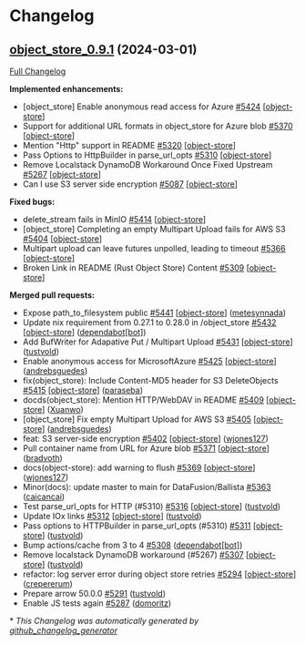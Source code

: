 <!---
  Licensed to the Apache Software Foundation (ASF) under one
  or more contributor license agreements.  See the NOTICE file
  distributed with this work for additional information
  regarding copyright ownership.  The ASF licenses this file
  to you under the Apache License, Version 2.0 (the
  "License"); you may not use this file except in compliance
  with the License.  You may obtain a copy of the License at

    http://www.apache.org/licenses/LICENSE-2.0

  Unless required by applicable law or agreed to in writing,
  software distributed under the License is distributed on an
  "AS IS" BASIS, WITHOUT WARRANTIES OR CONDITIONS OF ANY
  KIND, either express or implied.  See the License for the
  specific language governing permissions and limitations
  under the License.
-->

# Changelog

## [object_store_0.9.1](https://github.com/apache/arrow-rs/tree/object_store_0.9.1) (2024-03-01)

[Full Changelog](https://github.com/apache/arrow-rs/compare/object_store_0.9.0...object_store_0.9.1)

**Implemented enhancements:**

- \[object\_store\] Enable anonymous read access for Azure [\#5424](https://github.com/apache/arrow-rs/issues/5424) [[object-store](https://github.com/apache/arrow-rs/labels/object-store)]
- Support for additional URL formats in object\_store for Azure blob [\#5370](https://github.com/apache/arrow-rs/issues/5370) [[object-store](https://github.com/apache/arrow-rs/labels/object-store)]
- Mention "Http" support in README [\#5320](https://github.com/apache/arrow-rs/issues/5320) [[object-store](https://github.com/apache/arrow-rs/labels/object-store)]
- Pass Options to HttpBuilder in parse\_url\_opts [\#5310](https://github.com/apache/arrow-rs/issues/5310) [[object-store](https://github.com/apache/arrow-rs/labels/object-store)]
- Remove Localstack DynamoDB Workaround Once Fixed Upstream [\#5267](https://github.com/apache/arrow-rs/issues/5267) [[object-store](https://github.com/apache/arrow-rs/labels/object-store)]
- Can I use S3 server side encryption [\#5087](https://github.com/apache/arrow-rs/issues/5087) [[object-store](https://github.com/apache/arrow-rs/labels/object-store)]

**Fixed bugs:**

- delete\_stream fails in MinIO [\#5414](https://github.com/apache/arrow-rs/issues/5414) [[object-store](https://github.com/apache/arrow-rs/labels/object-store)]
- \[object\_store\] Completing an empty Multipart Upload fails for AWS S3 [\#5404](https://github.com/apache/arrow-rs/issues/5404) [[object-store](https://github.com/apache/arrow-rs/labels/object-store)]
- Multipart upload can leave futures unpolled, leading to timeout [\#5366](https://github.com/apache/arrow-rs/issues/5366) [[object-store](https://github.com/apache/arrow-rs/labels/object-store)]
- Broken Link in README \(Rust Object Store\) Content [\#5309](https://github.com/apache/arrow-rs/issues/5309) [[object-store](https://github.com/apache/arrow-rs/labels/object-store)]

**Merged pull requests:**

- Expose path\_to\_filesystem public [\#5441](https://github.com/apache/arrow-rs/pull/5441) [[object-store](https://github.com/apache/arrow-rs/labels/object-store)] ([metesynnada](https://github.com/metesynnada))
- Update nix requirement from 0.27.1 to 0.28.0 in /object\_store [\#5432](https://github.com/apache/arrow-rs/pull/5432) [[object-store](https://github.com/apache/arrow-rs/labels/object-store)] ([dependabot[bot]](https://github.com/apps/dependabot))
- Add BufWriter for Adapative Put / Multipart Upload [\#5431](https://github.com/apache/arrow-rs/pull/5431) [[object-store](https://github.com/apache/arrow-rs/labels/object-store)] ([tustvold](https://github.com/tustvold))
- Enable anonymous access for MicrosoftAzure [\#5425](https://github.com/apache/arrow-rs/pull/5425) [[object-store](https://github.com/apache/arrow-rs/labels/object-store)] ([andrebsguedes](https://github.com/andrebsguedes))
- fix\(object\_store\): Include Content-MD5 header for S3 DeleteObjects [\#5415](https://github.com/apache/arrow-rs/pull/5415) [[object-store](https://github.com/apache/arrow-rs/labels/object-store)] ([paraseba](https://github.com/paraseba))
- docds\(object\_store\): Mention HTTP/WebDAV in README [\#5409](https://github.com/apache/arrow-rs/pull/5409) [[object-store](https://github.com/apache/arrow-rs/labels/object-store)] ([Xuanwo](https://github.com/Xuanwo))
- \[object\_store\] Fix empty Multipart Upload for AWS S3 [\#5405](https://github.com/apache/arrow-rs/pull/5405) [[object-store](https://github.com/apache/arrow-rs/labels/object-store)] ([andrebsguedes](https://github.com/andrebsguedes))
- feat: S3 server-side encryption [\#5402](https://github.com/apache/arrow-rs/pull/5402) [[object-store](https://github.com/apache/arrow-rs/labels/object-store)] ([wjones127](https://github.com/wjones127))
- Pull container name from URL for Azure blob [\#5371](https://github.com/apache/arrow-rs/pull/5371) [[object-store](https://github.com/apache/arrow-rs/labels/object-store)] ([bradvoth](https://github.com/bradvoth))
- docs\(object-store\): add warning to flush [\#5369](https://github.com/apache/arrow-rs/pull/5369) [[object-store](https://github.com/apache/arrow-rs/labels/object-store)] ([wjones127](https://github.com/wjones127))
- Minor\(docs\): update master to main for DataFusion/Ballista [\#5363](https://github.com/apache/arrow-rs/pull/5363) ([caicancai](https://github.com/caicancai))
- Test parse\_url\_opts for HTTP \(\#5310\) [\#5316](https://github.com/apache/arrow-rs/pull/5316) [[object-store](https://github.com/apache/arrow-rs/labels/object-store)] ([tustvold](https://github.com/tustvold))
- Update IOx links [\#5312](https://github.com/apache/arrow-rs/pull/5312) [[object-store](https://github.com/apache/arrow-rs/labels/object-store)] ([tustvold](https://github.com/tustvold))
- Pass options to HTTPBuilder in parse\_url\_opts \(\#5310\) [\#5311](https://github.com/apache/arrow-rs/pull/5311) [[object-store](https://github.com/apache/arrow-rs/labels/object-store)] ([tustvold](https://github.com/tustvold))
- Bump actions/cache from 3 to 4 [\#5308](https://github.com/apache/arrow-rs/pull/5308) ([dependabot[bot]](https://github.com/apps/dependabot))
- Remove localstack DynamoDB workaround \(\#5267\) [\#5307](https://github.com/apache/arrow-rs/pull/5307) [[object-store](https://github.com/apache/arrow-rs/labels/object-store)] ([tustvold](https://github.com/tustvold))
- refactor: log server error during object store retries [\#5294](https://github.com/apache/arrow-rs/pull/5294) [[object-store](https://github.com/apache/arrow-rs/labels/object-store)] ([crepererum](https://github.com/crepererum))
- Prepare arrow 50.0.0 [\#5291](https://github.com/apache/arrow-rs/pull/5291) ([tustvold](https://github.com/tustvold))
- Enable JS tests again [\#5287](https://github.com/apache/arrow-rs/pull/5287) ([domoritz](https://github.com/domoritz))

\* *This Changelog was automatically generated by [github_changelog_generator](https://github.com/github-changelog-generator/github-changelog-generator)*
